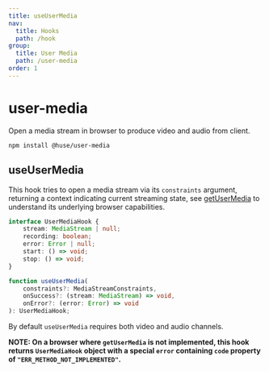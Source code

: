 ```yaml
---
title: useUserMedia
nav:
  title: Hooks
  path: /hook
group:
  title: User Media
  path: /user-media
order: 1
---
```


# user-media

Open a media stream in browser to produce video and audio from client.

```shell
npm install @huse/user-media
```

## useUserMedia

This hook tries to open a media stream via its `constraints` argument, returning a context indicating current streaming state, see [getUserMedia](https://developer.mozilla.org/en-US/docs/Web/API/MediaDevices/getUserMedia) to understand its underlying browser capabilities.

```typescript
interface UserMediaHook {
    stream: MediaStream | null;
    recording: boolean;
    error: Error | null;
    start: () => void;
    stop: () => void;
}

function useUserMedia(
    constraints?: MediaStreamConstraints,
    onSuccess?: (stream: MediaStream) => void,
    onError?: (error: Error) => void
): UserMediaHook;
```

By default `useUserMedia` requires both video and audio channels.

**NOTE: On a browser where `getUserMedia` is not implemented, this hook returns `UserMediaHook` object with a special `error` containing `code` property of `"ERR_METHOD_NOT_IMPLEMENTED"`.**

<code src='./demo/useUserMedia.tsx'>
